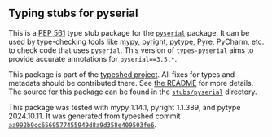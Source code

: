 ## Typing stubs for pyserial

This is a [PEP 561](https://peps.python.org/pep-0561/)
type stub package for the [`pyserial`](https://github.com/pyserial/pyserial) package.
It can be used by type-checking tools like
[mypy](https://github.com/python/mypy/),
[pyright](https://github.com/microsoft/pyright),
[pytype](https://github.com/google/pytype/),
[Pyre](https://pyre-check.org/),
PyCharm, etc. to check code that uses `pyserial`. This version of
`types-pyserial` aims to provide accurate annotations for
`pyserial==3.5.*`.

This package is part of the [typeshed project](https://github.com/python/typeshed).
All fixes for types and metadata should be contributed there.
See [the README](https://github.com/python/typeshed/blob/main/README.md)
for more details. The source for this package can be found in the
[`stubs/pyserial`](https://github.com/python/typeshed/tree/main/stubs/pyserial)
directory.

This package was tested with
mypy 1.14.1,
pyright 1.1.389,
and pytype 2024.10.11.
It was generated from typeshed commit
[`aa992b9cc6569577455949d8a9d358e409503fe6`](https://github.com/python/typeshed/commit/aa992b9cc6569577455949d8a9d358e409503fe6).